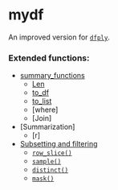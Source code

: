# mydf

An improved version for [`dfply`](https://github.com/kieferk/dfply).

### Extended functions:

- [summary_functions](#selecting-and-dropping)
  - [Len](#select-and-drop-functions)
  - [to_df](#selection-using-the-inversion--operator-on-symbolic-columns)
  - [to_list](#selection-filter-functions)
  - [where]
  - [Join]
- [Summarization]
  - [r]
- [Subsetting and filtering](#subsetting-and-filtering)
  - [`row_slice()`](#row_slice)
  - [`sample()`](#sample)
  - [`distinct()`](#distinct)
  - [`mask()`](#mask)

